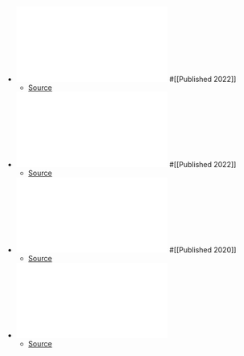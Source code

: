 - ![SCNIFFER_Low-Cost_Automated_Efficient_Electromagnetic_Side-Channel_Sniffing.pdf](../assets/SCNIFFER_Low-Cost_Automated_Efficient_Electromagnetic_Side-Channel_Sniffing_1732678747799_0.pdf) #[[Published 2022]]
	- [Source](https://ieeexplore.ieee.org/abstract/document/9201569)
- ![An Efficiency Evaluation of Far-Field Electromagnetic Deep Learning Side-Channel Attacks in Controlled Environments](../assets/FULLTEXT01_1732678955999_0.pdf) #[[Published 2022]]
	- [Source](https://www.diva-portal.org/smash/record.jsf?pid=diva2%3A1694306&dswid=-3599)
- ![Killing_EM_Side-Channel_Leakage_at_its_Source.pdf](../assets/Killing_EM_Side-Channel_Leakage_at_its_Source_1732742977633_0.pdf) #[[Published 2020]]
	- [Source](https://ieeexplore.ieee.org/abstract/document/9184657)
- ![Electromagnetic Side Channel Information Leakage Created by Execution of Series of Instructions in a Computer Processor](../assets/Electromagnetic_Side_Channel_Information_Leakage_Created_by_Execution_of_Series_of_Instructions_in_a_Computer_Processor_1732745649084_0.pdf)
	- [Source](https://ieeexplore.ieee.org/document/8763980)